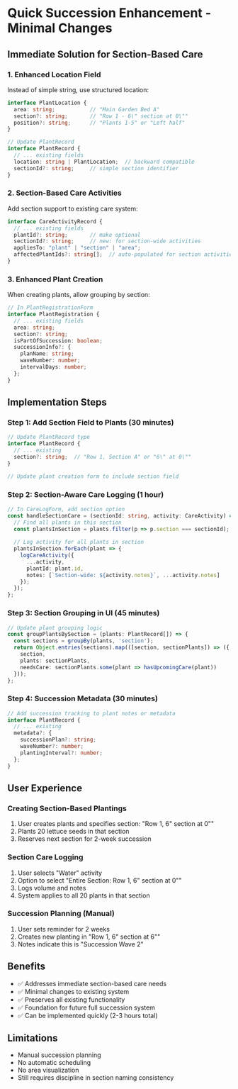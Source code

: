 # Quick Succession Enhancement - Minimal Changes

## Immediate Solution for Section-Based Care

### 1. Enhanced Location Field
Instead of simple string, use structured location:

```typescript
interface PlantLocation {
  area: string;           // "Main Garden Bed A"
  section?: string;       // "Row 1 - 6\" section at 0\""
  position?: string;      // "Plants 1-5" or "Left half"
}

// Update PlantRecord
interface PlantRecord {
  // ... existing fields
  location: string | PlantLocation;  // backward compatible
  sectionId?: string;     // simple section identifier
}
```

### 2. Section-Based Care Activities
Add section support to existing care system:

```typescript
interface CareActivityRecord {
  // ... existing fields
  plantId?: string;       // make optional
  sectionId?: string;     // new: for section-wide activities
  appliesTo: "plant" | "section" | "area";
  affectedPlantIds?: string[];  // auto-populated for section activities
}
```

### 3. Enhanced Plant Creation
When creating plants, allow grouping by section:

```typescript
// In PlantRegistrationForm
interface PlantRegistration {
  // ... existing fields
  area: string;
  section?: string;
  isPartOfSuccession: boolean;
  successionInfo?: {
    planName: string;
    waveNumber: number;
    intervalDays: number;
  };
}
```

## Implementation Steps

### Step 1: Add Section Field to Plants (30 minutes)
```typescript
// Update PlantRecord type
interface PlantRecord {
  // ... existing
  section?: string;  // "Row 1, Section A" or "6\" at 0\""
}

// Update plant creation form to include section field
```

### Step 2: Section-Aware Care Logging (1 hour)
```typescript
// In CareLogForm, add section option
const handleSectionCare = (sectionId: string, activity: CareActivity) => {
  // Find all plants in this section
  const plantsInSection = plants.filter(p => p.section === sectionId);
  
  // Log activity for all plants in section
  plantsInSection.forEach(plant => {
    logCareActivity({
      ...activity,
      plantId: plant.id,
      notes: [`Section-wide: ${activity.notes}`, ...activity.notes]
    });
  });
};
```

### Step 3: Section Grouping in UI (45 minutes)
```typescript
// Update plant grouping logic
const groupPlantsBySection = (plants: PlantRecord[]) => {
  const sections = groupBy(plants, 'section');
  return Object.entries(sections).map(([section, sectionPlants]) => ({
    section,
    plants: sectionPlants,
    needsCare: sectionPlants.some(plant => hasUpcomingCare(plant))
  }));
};
```

### Step 4: Succession Metadata (30 minutes)
```typescript
// Add succession tracking to plant notes or metadata
interface PlantRecord {
  // ... existing
  metadata?: {
    successionPlan?: string;
    waveNumber?: number;
    plantingInterval?: number;
  };
}
```

## User Experience

### Creating Section-Based Plantings
1. User creates plants and specifies section: "Row 1, 6\" section at 0\""
2. Plants 20 lettuce seeds in that section
3. Reserves next section for 2-week succession

### Section Care Logging
1. User selects "Water" activity
2. Option to select "Entire Section: Row 1, 6\" section at 0\""
3. Logs volume and notes
4. System applies to all 20 plants in that section

### Succession Planning (Manual)
1. User sets reminder for 2 weeks
2. Creates new planting in "Row 1, 6\" section at 6\""
3. Notes indicate this is "Succession Wave 2"

## Benefits
- ✅ Addresses immediate section-based care needs
- ✅ Minimal changes to existing system
- ✅ Preserves all existing functionality
- ✅ Foundation for future full succession system
- ✅ Can be implemented quickly (2-3 hours total)

## Limitations
- Manual succession planning
- No automatic scheduling
- No area visualization
- Still requires discipline in section naming consistency